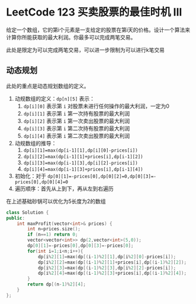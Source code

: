 # LeetCode 123 买卖股票的最佳时机 III

给定一个数组，它的第i个元素是一支给定的股票在第i天的价格。设计一个算法来计算你所能获取的最大利润。你最多可以完成两笔交易。

此处是限定为可以完成两笔交易，可以进一步限制为可以进行k笔交易

## 动态规划

此处的重点是动态规划数组的定义。

1. 动规数组的定义：`dp[n][5]` 表示：
   1. `dp[i][0]` 表示第 `i` 对股票未进行任何操作的最大利润，一定为0
   2. `dp[i][1]` 表示第 `i` 第一次持有股票的最大利润
   3. `dp[i][2]` 表示第 `i` 第一次卖出股票的最大利润
   4. `dp[i][3]` 表示第 `i` 第二次持有股票的最大利润
   5. `dp[i][4]` 表示第 `i` 第二次卖出股票的最大利润
2. 动规数组的推导：
   1. `dp[i][1]=max(dp[i-1][1],dp[i][0]-prices[i])`
   2. `dp[i][2]=max(dp[i-1][1]+prices[i],dp[i-1][2])`
   3. `dp[i][3]=max(dp[i-1][3],dp[i][2]-prices[i])`
   4. `dp[i][4]=max(dp[i-1][3]+prices[i],dp[i-1][4])`
3. 初始化：对于 `dp[0][1]=-prices[0],dp[0][2]=0,dp[0][3]=-prices[0],dp[0][4]=0`
4. 遍历顺序：首先从上到下，再从左到右遍历

在上述基础砂锅可以优化为5长度为2的数组

```c++
class Solution {
public:
    int maxProfit(vector<int>& prices) {
        int n=prices.size();
        if (n==1) return 0;
        vector<vector<int>> dp(2,vector<int>(5,0));
        dp[0][1]=-prices[0],dp[0][3]=-prices[0];
        for(int i=1;i<n;i++){
            dp[i%2][1]=max(dp[(i-1)%2][1],dp[i%2][0]-prices[i]);
            dp[i%2][2]=max(dp[(i-1)%2][1]+prices[i],dp[(i-1)%2][2]);
            dp[i%2][3]=max(dp[(i-1)%2][3],dp[i%2][2]-prices[i]);
            dp[i%2][4]=max(dp[(i-1)%2][3]+prices[i],dp[(i-1)%2][4]);
        }
        return dp[(n-1)%2][4];
    }
};
```
